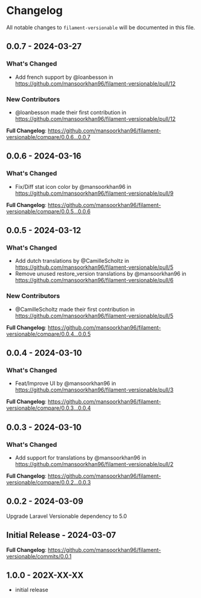 # Changelog

All notable changes to `filament-versionable` will be documented in this file.

## 0.0.7 - 2024-03-27

### What's Changed

* Add french support by @loanbesson in https://github.com/mansoorkhan96/filament-versionable/pull/12

### New Contributors

* @loanbesson made their first contribution in https://github.com/mansoorkhan96/filament-versionable/pull/12

**Full Changelog**: https://github.com/mansoorkhan96/filament-versionable/compare/0.0.6...0.0.7

## 0.0.6 - 2024-03-16

### What's Changed

* Fix/Diff stat icon color by @mansoorkhan96 in https://github.com/mansoorkhan96/filament-versionable/pull/9

**Full Changelog**: https://github.com/mansoorkhan96/filament-versionable/compare/0.0.5...0.0.6

## 0.0.5 - 2024-03-12

### What's Changed

* Add dutch translations by @CamilleScholtz in https://github.com/mansoorkhan96/filament-versionable/pull/5
* Remove unused restore_version translations by @mansoorkhan96 in https://github.com/mansoorkhan96/filament-versionable/pull/6

### New Contributors

* @CamilleScholtz made their first contribution in https://github.com/mansoorkhan96/filament-versionable/pull/5

**Full Changelog**: https://github.com/mansoorkhan96/filament-versionable/compare/0.0.4...0.0.5

## 0.0.4 - 2024-03-10

### What's Changed

* Feat/Improve UI by @mansoorkhan96 in https://github.com/mansoorkhan96/filament-versionable/pull/3

**Full Changelog**: https://github.com/mansoorkhan96/filament-versionable/compare/0.0.3...0.0.4

## 0.0.3 - 2024-03-10

### What's Changed

* Add support for translations by @mansoorkhan96 in https://github.com/mansoorkhan96/filament-versionable/pull/2

**Full Changelog**: https://github.com/mansoorkhan96/filament-versionable/compare/0.0.2...0.0.3

## 0.0.2 - 2024-03-09

Upgrade Laravel Versionable dependency to 5.0

## Initial Release - 2024-03-07

**Full Changelog**: https://github.com/mansoorkhan96/filament-versionable/commits/0.0.1

## 1.0.0 - 202X-XX-XX

- initial release
